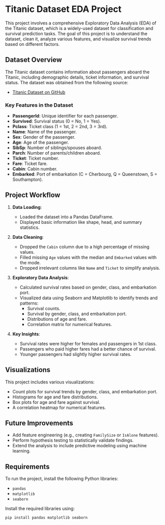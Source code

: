 # Titanic Dataset EDA Project

This project involves a comprehensive Exploratory Data Analysis (EDA) of the Titanic dataset, which is a widely-used dataset for classification and survival prediction tasks. The goal of this project is to understand the dataset, clean it, analyze various features, and visualize survival trends based on different factors.

## Dataset Overview

The Titanic dataset contains information about passengers aboard the Titanic, including demographic details, ticket information, and survival status. The dataset was obtained from the following source:
- [Titanic Dataset on GitHub](https://raw.githubusercontent.com/datasciencedojo/datasets/master/titanic.csv)

### Key Features in the Dataset
- **PassengerId**: Unique identifier for each passenger.
- **Survived**: Survival status (0 = No, 1 = Yes).
- **Pclass**: Ticket class (1 = 1st, 2 = 2nd, 3 = 3rd).
- **Name**: Name of the passenger.
- **Sex**: Gender of the passenger.
- **Age**: Age of the passenger.
- **SibSp**: Number of siblings/spouses aboard.
- **Parch**: Number of parents/children aboard.
- **Ticket**: Ticket number.
- **Fare**: Ticket fare.
- **Cabin**: Cabin number.
- **Embarked**: Port of embarkation (C = Cherbourg, Q = Queenstown, S = Southampton).

## Project Workflow

1. **Data Loading**:
   - Loaded the dataset into a Pandas DataFrame.
   - Displayed basic information like shape, head, and summary statistics.

2. **Data Cleaning**:
   - Dropped the `Cabin` column due to a high percentage of missing values.
   - Filled missing `Age` values with the median and `Embarked` values with the mode.
   - Dropped irrelevant columns like `Name` and `Ticket` to simplify analysis.

3. **Exploratory Data Analysis**:
   - Calculated survival rates based on gender, class, and embarkation port.
   - Visualized data using Seaborn and Matplotlib to identify trends and patterns:
     - Survival counts.
     - Survival by gender, class, and embarkation port.
     - Distributions of age and fare.
     - Correlation matrix for numerical features.

4. **Key Insights**:
   - Survival rates were higher for females and passengers in 1st class.
   - Passengers who paid higher fares had a better chance of survival.
   - Younger passengers had slightly higher survival rates.

## Visualizations

This project includes various visualizations:
- Count plots for survival trends by gender, class, and embarkation port.
- Histograms for age and fare distributions.
- Box plots for age and fare against survival.
- A correlation heatmap for numerical features.

## Future Improvements

- Add feature engineering (e.g., creating `FamilySize` or `IsAlone` features).
- Perform hypothesis testing to statistically validate findings.
- Extend the analysis to include predictive modeling using machine learning.

## Requirements

To run the project, install the following Python libraries:
- `pandas`
- `matplotlib`
- `seaborn`

Install the required libraries using:
```bash
pip install pandas matplotlib seaborn
